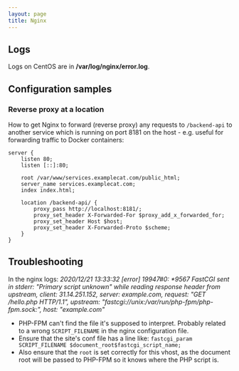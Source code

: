 ```yaml
---
layout: page
title: Nginx
---
```


## Logs

Logs on CentOS are in **/var/log/nginx/error.log**.

## Configuration samples

### Reverse proxy at a location

How to get Nginx to forward (reverse proxy) any requests to `/backend-api` to another service which is running on port 8181 on the host - e.g. useful for forwarding traffic to Docker containers:

```
server {
    listen 80;
    listen [::]:80;

    root /var/www/services.examplecat.com/public_html;
    server_name services.examplecat.com;
    index index.html;

    location /backend-api/ {
        proxy_pass http://localhost:8181/;
        proxy_set_header X-Forwarded-For $proxy_add_x_forwarded_for;
        proxy_set_header Host $host;
        proxy_set_header X-Forwarded-Proto $scheme;
    }
}
```

## Troubleshooting

In the nginx logs: _2020/12/21 13:33:32 [error] 19947#0: *9567 FastCGI sent in stderr: "Primary script unknown" while reading response header from upstream, client: 31.14.251.152, server: example.com, request: "GET /hello.php HTTP/1.1", upstream: "fastcgi://unix:/var/run/php-fpm/php-fpm.sock:", host: "example.com"_

- PHP-FPM can't find the file it's supposed to interpret. Probably related to a wrong `SCRIPT_FILENAME` in the nginx configuration file.
- Ensure that the site's conf file has a line like: `fastcgi_param SCRIPT_FILENAME $document_root$fastcgi_script_name;`
- Also ensure that the `root` is set correctly for this vhost, as the document root will be passed to PHP-FPM so it knows where the PHP script is.
 
